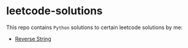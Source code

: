 # leetcode-solutions

This repo contains `Python` solutions to certain leetcode solutions by me:
* [Reverse String]()
